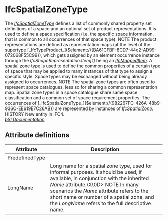 IfcSpatialZoneType
==================
The [_IfcSpatialZoneType_]($element://{982267FC-426A-48b9-936C-EE619E7C26AB})
defines a list of commonly shared property set definitions of a space and an
optional set of product representations. It is used to define a space
specification (i.e. the specific space information, that is common to all
occurrences of that space type).  
NOTE The product representations are defined as representation maps (at the
level of the supertype
[_IfcTypeProduct_]($element://{BA61CFBF-8CD7-44c2-AD99-072068F55C99}), which
gets assigned by an element occurrence instance through the
_IfcShapeRepresentation.Item[1]_ being an
[_IfcMappedItem_]($element://{F1BD66A5-8531-41ca-BD3B-E02D0F1BE3C1}).  
A spatial zone type is used to define the common properties of a certain type
of space that may be applied to many instances of that type to assign a
specific style. Space types may be exchanged without being already assigned to
occurrences.  
NOTE The spatial zone types are often used to represent space catalogues, less
so for sharing a common representation map. Spatial zone types in a space
catalogue share same space classification and a common set of space
requirement properties.  
The occurrences of
[_IfcSpatialZoneType_]($element://{982267FC-426A-48b9-936C-EE619E7C26AB}) are
represented by instances of
[_IfcSpatialZone_]($element://{C6BFC05D-09D4-4bed-92A9-1823739DE0C8}).  
HISTORY New entity in IFC4.  
[ _bSI
Documentation_](https://standards.buildingsmart.org/IFC/DEV/IFC4_2/FINAL/HTML/schema/ifcproductextension/lexical/ifcspatialzonetype.htm)


Attribute definitions
---------------------
| Attribute      | Description                                                                                                                                                                                                                                                                                                          |
|----------------|----------------------------------------------------------------------------------------------------------------------------------------------------------------------------------------------------------------------------------------------------------------------------------------------------------------------|
| PredefinedType |                                                                                                                                                                                                                                                                                                                      |
| LongName       | Long name for a spatial zone type, used for informal purposes. It should be used, if available, in conjunction with the inherited _Name_ attribute.\X\0D> NOTE  In many scenarios the _Name_ attribute refers to the short name or number of a spatial zone, and the _LongName_ refers to the full descriptive name. |

